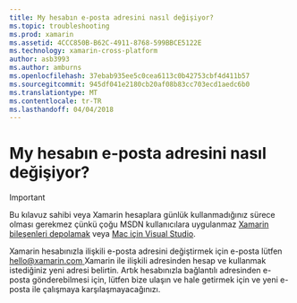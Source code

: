 ```yaml
---
title: My hesabın e-posta adresini nasıl değişiyor?
ms.topic: troubleshooting
ms.prod: xamarin
ms.assetid: 4CCC850B-B62C-4911-8768-599BBCE5122E
ms.technology: xamarin-cross-platform
author: asb3993
ms.author: amburns
ms.openlocfilehash: 37ebab935ee5c0cea6113c0b42753cbf4d411b57
ms.sourcegitcommit: 945df041e2180cb20af08b83cc703ecd1aedc6b0
ms.translationtype: MT
ms.contentlocale: tr-TR
ms.lasthandoff: 04/04/2018
---
```

# <a name="how-do-i-change-my-accounts-email-address"></a>My hesabın e-posta adresini nasıl değişiyor?

> [!IMPORTANT]
> Bu kılavuz sahibi veya Xamarin hesaplara günlük kullanmadığınız sürece olması gerekmez çünkü çoğu MSDN kullanıcılara uygulanmaz [Xamarin bileşenleri depolamak](https://components.xamarin.com/) veya [Mac için Visual Studio](~/cross-platform/get-started/requirements.md).


Xamarin hesabınızla ilişkili e-posta adresini değiştirmek için e-posta lütfen [ hello@xamarin.com ](mailto:hello@xamarin.com) Xamarin ile ilişkili adresinden hesap ve kullanmak istediğiniz yeni adresi belirtin. Artık hesabınızla bağlantılı adresinden e-posta gönderebilmesi için, lütfen bize ulaşın ve hale getirmek için ve yeni e-posta ile çalışmaya karşılaşmayacağınızı.
